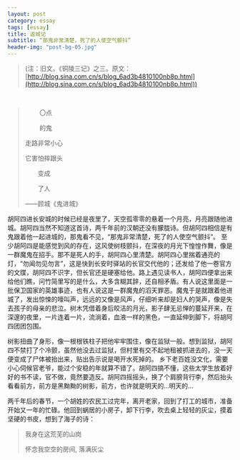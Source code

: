 ```yaml
---
layout: post
category: essay
tags: [essay]
title: 返城记
subtitle: “那鬼非常清楚，死了的人使空气颤抖”
header-img: "post-bg-05.jpg"
---
```


> (注：旧文。《铜陵三记》之三。原文：[http://blog.sina.com.cn/s/blog_6ad3b4810100nb8p.html](http://blog.sina.com.cn/s/blog_6ad3b4810100nb8p.html))

<br/>

>　　 〇点
>
>　 　的鬼
>
> 走路非常小心
>
> 它害怕摔跟头
>
> 　　变成
>
> 　　了人  
>
>
>  ——顾城《鬼进城》

胡阿四进长安城的时候已经是夜里了，天空孤零零的悬着一个月亮，月亮跟随他进城。胡阿四当然不知道这首诗，两千年前的汉朝还没有朦胧诗。但胡阿四相信是有鬼跟着他一起进城的，那鬼看不见，“那鬼非常清楚，死了的人使空气颤抖”。 至少胡阿四是能感觉到风的存在，这风使树枝颤抖，在深夜的月光下惶惶作舞，像是一群魔鬼在招手。那不是死人的手，胡阿四心里清楚。胡阿四心里揣着通亮的灯，“勿闻勿见勿言”，这是快到长安时驿站的长官交代他的；还发给了他一卷官方的文牒，胡阿四不识字，但长官还是硬塞给他。路上遇见读书人，胡阿四便拿出来给他们瞧，问竹简里写的是什么，大多含糊其辞，还自相矛盾。有人说这里面是一批保卫国家的英雄事迹，也有人说这是一群魔鬼的滔天罪恶。魔鬼于是就跟着他进城了，发出惊悚的嚎叫声，远远的又像是风声，仔细听来却是妇人的哭声，像是失去孩子的母亲的悲泣。树木凭借着身后皎洁的月光，影子肆无忌惮的蔓延开来，在深邃的夜里，一片连着一片，流淌着，血液一样的黑色，一直延伸到脚下，将胡阿四团团包围。

树影扭曲了身形，像一根根铁柱子把他牢牢围住，像在监狱一般。想到监狱，胡阿四不禁打了个冷颤，虽然他没去过监狱，但村里有交不起地租被抓进去的，没一天便变成了尸体被抬出来，贴出告示说是喝开水死掉的。 乡下老百姓没文化，需要小心伺候官老爷，能过个安稳的年就算不错了。胡阿四搞不懂，这些太学生放着好好的书不读，官不做，竟然要造反。胡阿四摇摇头，换了个肩膀背行李，然后抬头看看前方，前方是黑黝黝的树影，前方，也许就是明天的…明天的…

两千年后的春节，一个胡姓的农民工过完年，离开老家，回到了打工的城市，准备开始又一年的忙碌。他回到蜗居的小房子，卸下行李，吹去桌上轻轻的灰尘，摸着坚硬的书皮，想到了海子的诗：

> 我身在这荒芜的山岗
>
> 怀念我空空的房间, 落满灰尘
